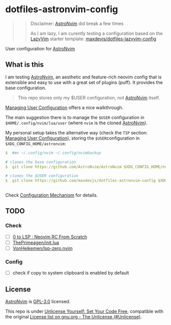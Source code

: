 # dotfiles-astronvim-config

>>Disclaimer:
>>[AstroNvim](https://github.com/AstroNvim/AstroNvim) did break a few times
>>
>>As I am lazy, I am curently testing a configuration based on the [LazyVim](https://github.com/LazyVim/LazyVim) starter template: [maxdevjs/dotfiles-lazyvim-config](https://github.com/maxdevjs/dotfiles-lazyvim-config)

User configuration for [AstroNvim](https://github.com/AstroNvim/AstroNvim)

## What is this

I am testing [AstroNvim](https://github.com/AstroNvim/AstroNvim),
an aesthetic and feature-rich neovim config that is extensible and easy
to use with a great set of plugins (puff).
It provides the base configuration. 

> This repo stores only my $USER configuration, not [AstroNvim](https://github.com/AstroNvim/AstroNvim) itself.

[Managing User Configuration](https://astronvim.github.io/Configuration/manage_user_config) offers a
nice walkthrough.

The main suggestion there is to manage the `$USER` configuration in `$HOME/.config/nvim/lua/user`
(where `nvim` is the cloned [AstroNvim](https://github.com/AstroNvim/AstroNvim)).

My personal setup takes the alternative way (check the `TIP` section:
[Managing User Configuration](https://astronvim.github.io/Configuration/manage_user_config)),
storing the `$USER`configuration in `$XDG_CONFIG_HOME/astronvim`:

```yaml
$  #mv ~/.config/nvim ~/.config/nvimbackup

# clones the base configuration
$  git clone https://github.com/AstroNvim/AstroNvim $XDG_CONFIG_HOME/nvim

# clones the $USER configuration
$  git clone https://github.com/maxdevjs/dotfiles-astronvim-config $XDG_CONFIG_HOME/astronvim
 
```

Check [Configuration Mechanism](https://astronvim.github.io/Configuration/config_mechanism) for details.

## TODO

### Check

- [ ] [0 to LSP : Neovim RC From Scratch](https://www.youtube.com/watch?v=w7i4amO_zaE)
- [ ] [ThePrimeagen/init.lua](https://github.com/ThePrimeagen/init.lua)
- [ ] [VonHeikemen/lsp-zero.nvim](https://github.com/VonHeikemen/lsp-zero.nvim)

### Config

- [ ] check if copy to system clipboard is enabled by default

## License

[AstroNvim](https://github.com/AstroNvim/AstroNvim) is [GPL-3.0](https://www.gnu.org/licenses/gpl-3.0.en.html) licensed.

This repo is under [Unlicense Yourself: Set Your Code Free](https://unlicense.org/), 
compatible with the original [License list on gnu.org - The Unlicense (#Unlicense)](https://www.gnu.org/licenses/license-list.en.html#Unlicense).
